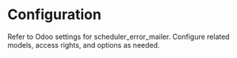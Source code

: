 # Configuration

Refer to Odoo settings for scheduler_error_mailer. Configure related models, access rights, and options as needed.
